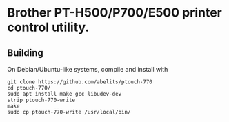 # Brother PT-H500/P700/E500 printer control utility.

## Building

On Debian/Ubuntu-like systems, compile and install with

```
git clone https://github.com/abelits/ptouch-770
cd ptouch-770/
sudo apt install make gcc libudev-dev
strip ptouch-770-write
make
sudo cp ptouch-770-write /usr/local/bin/
```
